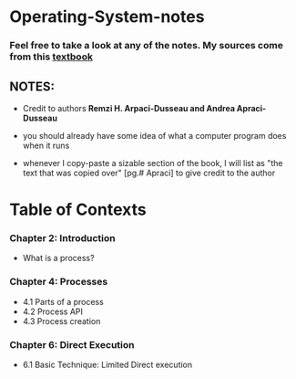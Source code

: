 # Operating-System-notes

### Feel free to take a look at any of the notes. My sources come from this [textbook](https://pages.cs.wisc.edu/~remzi/OSTEP/)

## NOTES:
* Credit to authors __Remzi H. Arpaci-Dusseau and Andrea Apraci-Dusseau__

* you should already have some idea of what a computer program does when it runs
* whenever I copy-paste a sizable section of the book, I will list as "the text that was copied over" [pg.# Apraci] to give credit to the author 



# Table of Contexts
### Chapter 2: Introduction
* What is a process?


### Chapter 4: Processes
* 4.1 Parts of a process
* 4.2 Process API
* 4.3 Process creation

### Chapter 6: Direct Execution
* 6.1 Basic Technique: Limited Direct execution
